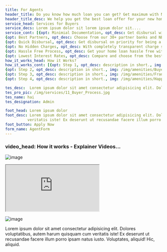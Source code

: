 ```yaml
---
title: For Agents
header_title: Do you know how much loan you can get? Get maximum with NoBroke
header_title_desc: We help you get the best loan offer for your new home purchase
service_head: Services for Buyers
service_decs: Lorem ipsum dolor sit lorem ipsum dolor sit....
service_cont: [{opt: Minimial Documentation, opt_desc: Get disbursal with minimum documentation sitting at home.},
{opt: Best Partners, opt_desc: Choose from our 30+ partner banks and NBFCs you already know and trust for years.},
{opt: Quick Disbursal, opt_desc: Get disbursal on priority for being a NoBroker previliged customer.},
{opt: No Hidden Charges, opt_desc: With completely transparent charge structure, you can make an informed decision beforehand.},
{opt: Hassle Free Process, opt_desc: Get your home loan hassle free with end to end guidance from our Home Loan Experts.},
{opt: Lowest Interest Rates, opt_desc: Compare and choose from the best offers by our partners starting from 7.90% interst rate},]
how_it_works_head: How it Works?
how_it_works_cont: [{opt: Step 1, opt_desc: description in short., img: /img/amenities/Builder and developer.svg},
{opt: Step 2, opt_desc: description in short., img: /img/amenities/Buyer.svg },
{opt: Step 3, opt_desc: description in short., img: /img/amenities/Franchise service.svg},
{opt: Step 4, opt_desc: description in short., img: /img/amenities/Happy customer.svg }]

tes_desc:  Lorem ipsum dolor sit amet consectetur adipisicing elit. Dolores voluptatibus, autem harum quisquam cu
tes_pro_pic: /img/services/11_Buyer_Process.jpg
tes_name: hai
tes_designation: Admin

foot_head: Lorem ipsum dolor
foot_desc: Lorem ipsum dolor sit amet consectetur adipisicing elit. Dolores voluptatibus, autem harum quisquam cum 
          veritatis iste! Ex deserunt ut recusandae facere illum porro ipsam natus iusto. Voluptates, aliquid! Hic, aliquid.
foot_button: Apply Now   
form_name: AgentForm
---
```


 
### video_head: How it works - Explainer Videos...

![image](/img/services/11_Buyer_Process.jpg)

<iframe class="embed-responsive-item" src="https://www.youtube.com/embed/8aNC3d3WANk" allowfullscreen></iframe>

![image](/img/services/10_Investor_process.jpg)

Lorem ipsum dolor sit amet consectetur adipisicing elit. Dolores voluptatibus, autem harum quisquam cum veritatis iste! Ex deserunt ut recusandae facere illum porro ipsam natus iusto. Voluptates, aliquid! Hic, aliquid.
